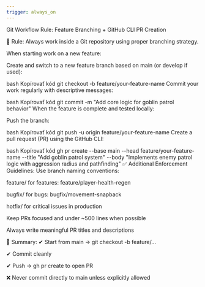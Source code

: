 ```yaml
---
trigger: always_on
---
```


Git Workflow Rule: Feature Branching + GitHub CLI PR Creation

🧠 Rule:
Always work inside a Git repository using proper branching strategy.

When starting work on a new feature:

Create and switch to a new feature branch based on main (or develop if used):

bash
Kopírovať kód
git checkout -b feature/your-feature-name
Commit your work regularly with descriptive messages:

bash
Kopírovať kód
git commit -m "Add core logic for goblin patrol behavior"
When the feature is complete and tested locally:

Push the branch:

bash
Kopírovať kód
git push -u origin feature/your-feature-name
Create a pull request (PR) using the GitHub CLI:

bash
Kopírovať kód
gh pr create --base main --head feature/your-feature-name --title "Add goblin patrol system" --body "Implements enemy patrol logic with aggression radius and pathfinding"
✅ Additional Enforcement Guidelines:
Use branch naming conventions:

feature/ for features: feature/player-health-regen

bugfix/ for bugs: bugfix/movement-snapback

hotfix/ for critical issues in production

Keep PRs focused and under ~500 lines when possible

Always write meaningful PR titles and descriptions

📌 Summary:
✔ Start from main → git checkout -b feature/...

✔ Commit cleanly

✔ Push → gh pr create to open PR

❌ Never commit directly to main unless explicitly allowed